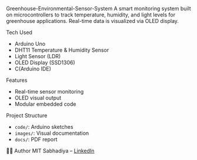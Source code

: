 Greenhouse-Environmental-Sensor-System
A smart monitoring system built on microcontrollers to track temperature, humidity, and light levels for greenhouse applications. Real-time data is visualized via OLED display.

Tech Used
- Arduino Uno
- DHT11 Temperature & Humidity Sensor
- Light Sensor (LDR)
- OLED Display (SSD1306)
- C(Arduino IDE)

Features
- Real-time sensor monitoring
- OLED visual output
- Modular embedded code

Project Structure
- `code/`: Arduino sketches
- `images/`: Visual documentation
- `docs/`: PDF report

👨‍💻 Author
MIT Sabhadiya – [LinkedIn](https://www.linkedin.com/in/mitsabhadiya)
